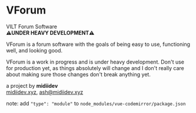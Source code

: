 # VForum

VILT Forum Software<br>
**⚠️UNDER HEAVY DEVELOPMENT⚠️**

VForum is a forum software with the goals of being easy to use, 
functioning well, and looking good.

VForum is a work in progress and is under heavy development. 
Don't use for production yet, as things absolutely will change and I 
don't really care about making sure those changes don't break anything
yet.

a project by **midiidev**<br>
[midiidev.xyz](https://midiidev.xyz), 
[ash@midiidev.xyz](mailto:ash@midiidev.xyz)

note: add `"type": "module"` to `node_modules/vue-codemirror/package.json`
